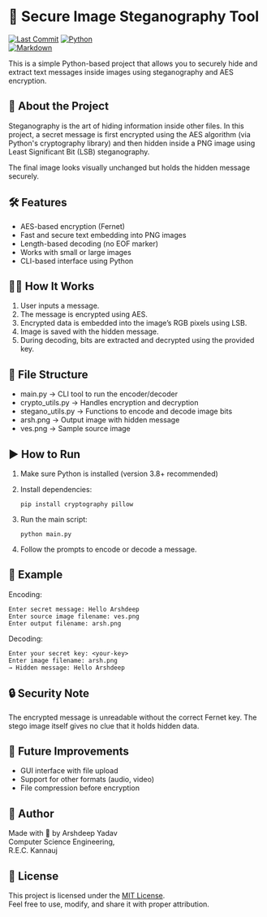 # 🔐 Secure Image Steganography Tool
[![Last Commit](https://img.shields.io/github/last-commit/arshdeepyadavofficial/Brain-Tumor-Detection-And-Classification.svg)](https://github.com/arshdeepyadavofficial/Brain-Tumor-Detection-And-Classification/commits/)
[![Python](https://img.shields.io/badge/Python-3.x-blue?logo=python)](https://www.python.org/)
<br>
[![Markdown](https://img.shields.io/badge/Markdown-000000?logo=markdown&logoColor=white)](https://commonmark.org/help/)
<br>

This is a simple Python-based project that allows you to securely hide and extract text messages inside images using steganography and AES encryption.

## 📌 About the Project

Steganography is the art of hiding information inside other files. In this project, a secret message is first encrypted using the AES algorithm (via Python's cryptography library) and then hidden inside a PNG image using Least Significant Bit (LSB) steganography.

The final image looks visually unchanged but holds the hidden message securely.

## 🛠 Features

- AES-based encryption (Fernet)
- Fast and secure text embedding into PNG images
- Length-based decoding (no EOF marker)
- Works with small or large images
- CLI-based interface using Python

## 🧑‍💻 How It Works

1. User inputs a message.
2. The message is encrypted using AES.
3. Encrypted data is embedded into the image’s RGB pixels using LSB.
4. Image is saved with the hidden message.
5. During decoding, bits are extracted and decrypted using the provided key.

## 📁 File Structure

- main.py → CLI tool to run the encoder/decoder
- crypto_utils.py → Handles encryption and decryption
- stegano_utils.py → Functions to encode and decode image bits
- arsh.png → Output image with hidden message
- ves.png → Sample source image

## ▶️ How to Run

1. Make sure Python is installed (version 3.8+ recommended)
2. Install dependencies:

   ```
   pip install cryptography pillow
   ```

3. Run the main script:

   ```
   python main.py
   ```

4. Follow the prompts to encode or decode a message.

## 💬 Example

Encoding:

```
Enter secret message: Hello Arshdeep
Enter source image filename: ves.png
Enter output filename: arsh.png
```

Decoding:

```
Enter your secret key: <your-key>
Enter image filename: arsh.png
→ Hidden message: Hello Arshdeep
```

## 🔒 Security Note

The encrypted message is unreadable without the correct Fernet key. The stego image itself gives no clue that it holds hidden data.

## 🏁 Future Improvements

- GUI interface with file upload
- Support for other formats (audio, video)
- File compression before encryption

## 👤 Author

Made with 🖤 by Arshdeep Yadav  
Computer Science Engineering,<br>
R.E.C. Kannauj

## 📄 License

This project is licensed under the [MIT License](LICENSE).  
Feel free to use, modify, and share it with proper attribution.

